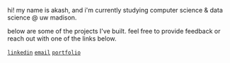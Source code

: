 hi! my name is akash, and i'm currently studying computer science & data science @ uw madison. 

below are some of the projects I've built. feel free to provide feedback or reach out with one of the links below.

[`linkedin`](https://www.linkedin.com/in/amohan7/) [`email`](mailto:akmohan0303@gmail.com) [`portfolio`](https://akashmohan.me/)
